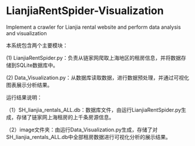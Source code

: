 # LianjiaRentSpider-Visualization
Implement a crawler for Lianjia rental website and perform data analysis and visualization

本系统包含两个主要模块：

(1) LianjiaRentSpider.py：负责从链家网爬取上海地区的租房信息，并将数据存储到SQLite数据库中。

(2) Data_Visualization.py：从数据库读取数据，进行数据预处理，并通过可视化图表展示分析结果。



运行结果说明：

（1）SH_lianjia_rentals_ALL.db：数据库文件，由运行LianjiaRentSpider.py生成，存储了链家网上海租房的上千条房源信息。

（2）image文件夹：由运行Data_Visualization.py生成，存储了对SH_lianjia_rentals_ALL.db中全部租房数据进行可视化分析的展示结果。
